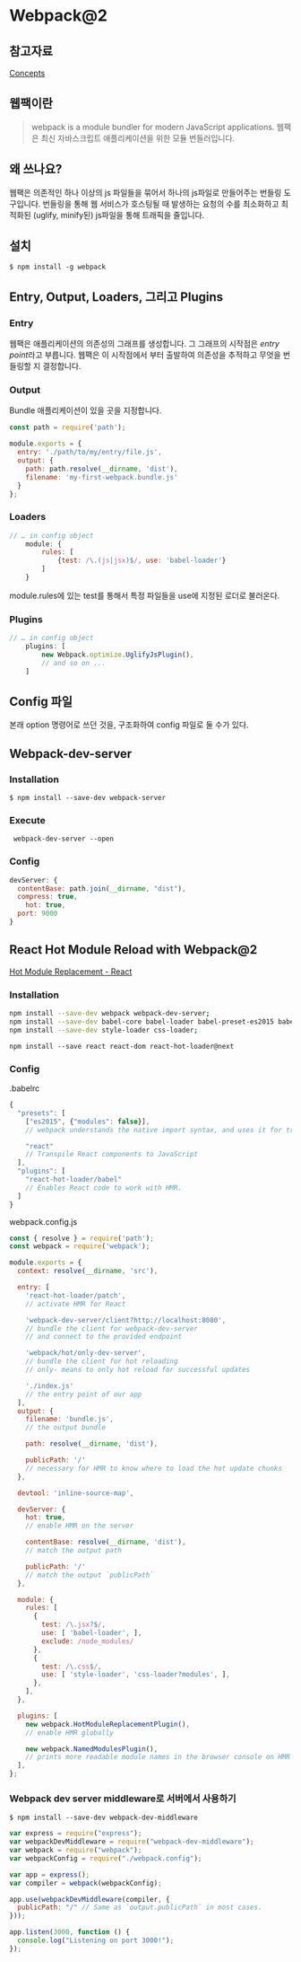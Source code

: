 # Webpack@2 

## 참고자료
[Concepts](https://webpack.js.org/concepts/)

## 웹팩이란
> webpack is a module bundler for modern JavaScript applications. 
웹팩은 최신 자바스크립트 애플리케이션을 위한 모듈 번들러입니다.

## 왜 쓰나요?
웹팩은 의존적인 하나 이상의 js 파일들을 묶어서 하나의 js파일로 만들어주는 번들링 도구입니다. 번들링을 통해 웹 서비스가 호스팅될 때 발생하는 요청의 수를 최소화하고 최적화된 (uglify, minify된) js파일을 통해 트래픽을 줄입니다.

## 설치
`$ npm install -g webpack`

## Entry, Output, Loaders, 그리고 Plugins
### Entry
웹팩은 애플리케이션의 의존성의 그래프를 생성합니다. 그 그래프의 시작점은 *entry point*라고 부릅니다. 웹팩은 이 시작점에서 부터 출발하여 의존성을 추적하고 무엇을 번들링할 지 결정합니다.  

### Output
Bundle 애플리케이션이 있을 곳을 지정합니다.
```js
const path = require('path');

module.exports = {
  entry: './path/to/my/entry/file.js',
  output: {
    path: path.resolve(__dirname, 'dist'),
    filename: 'my-first-webpack.bundle.js'
  }
};
```

### Loaders
```js
// … in config object
	module: {
		rules: [
			{test: /\.(js|jsx)$/, use: 'babel-loader'}
		]
	}
```
module.rules에 있는 test를 통해서 특정 파일들을 use에 지정된 로더로 불러온다.

### Plugins
```js
// … in config object
	plugins: [
		new Webpack.optimize.UglifyJsPlugin(),
		// and so on ...
	]
```

## Config 파일
본래 option 명령어로 쓰던 것을, 구조화하여 config 파일로 둘 수가 있다.


## Webpack-dev-server
### Installation
`$ npm install --save-dev webpack-server`
### Execute
` webpack-dev-server --open`
### Config
```js
devServer: {
  contentBase: path.join(__dirname, "dist"),
  compress: true,
	hot: true,
  port: 9000
}
```

## React Hot Module Reload with Webpack@2
[Hot Module Replacement - React](https://webpack.js.org/guides/hmr-react/)
### Installation
```sh
npm install --save-dev webpack webpack-dev-server;
npm install --save-dev babel-core babel-loader babel-preset-es2015 babel-preset-react;
npm install --save-dev style-loader css-loader;
```

`npm install --save react react-dom react-hot-loader@next`

### Config
.babelrc
```js
{
  "presets": [
    ["es2015", {"modules": false}],
    // webpack understands the native import syntax, and uses it for tree shaking

    "react"
    // Transpile React components to JavaScript
  ],
  "plugins": [
    "react-hot-loader/babel"
    // Enables React code to work with HMR.
  ]
}
```

webpack.config.js
```js
const { resolve } = require('path');
const webpack = require('webpack');

module.exports = {
  context: resolve(__dirname, 'src'),

  entry: [
    'react-hot-loader/patch',
    // activate HMR for React

    'webpack-dev-server/client?http://localhost:8080',
    // bundle the client for webpack-dev-server
    // and connect to the provided endpoint

    'webpack/hot/only-dev-server',
    // bundle the client for hot reloading
    // only- means to only hot reload for successful updates

    './index.js'
    // the entry point of our app
  ],
  output: {
    filename: 'bundle.js',
    // the output bundle

    path: resolve(__dirname, 'dist'),

    publicPath: '/'
    // necessary for HMR to know where to load the hot update chunks
  },

  devtool: 'inline-source-map',

  devServer: {
    hot: true,
    // enable HMR on the server

    contentBase: resolve(__dirname, 'dist'),
    // match the output path

    publicPath: '/'
    // match the output `publicPath`
  },

  module: {
    rules: [
      {
        test: /\.jsx?$/,
        use: [ 'babel-loader', ],
        exclude: /node_modules/
      },
      {
        test: /\.css$/,
        use: [ 'style-loader', 'css-loader?modules', ],
      },
    ],
  },

  plugins: [
    new webpack.HotModuleReplacementPlugin(),
    // enable HMR globally

    new webpack.NamedModulesPlugin(),
    // prints more readable module names in the browser console on HMR updates
  ],
};
```


### Webpack dev server middleware로 서버에서 사용하기
`$ npm install --save-dev webpack-dev-middleware`

```js
var express = require("express");
var webpackDevMiddleware = require("webpack-dev-middleware");
var webpack = require("webpack");
var webpackConfig = require("./webpack.config");

var app = express();
var compiler = webpack(webpackConfig);

app.use(webpackDevMiddleware(compiler, {
  publicPath: "/" // Same as `output.publicPath` in most cases.
}));

app.listen(3000, function () {
  console.log("Listening on port 3000!");
});
```
